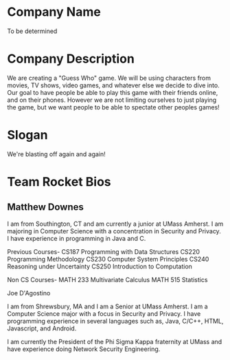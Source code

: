 Company Name
============

To be determined

Company Description
===================

We are creating a "Guess Who" game. 
We will be using characters from movies, TV shows, video games, and whatever else we decide to dive into. 
Our goal to have people be able to play this game with their friends online, and on their phones. 
However we are not limiting ourselves to just playing the game, 
but we want people to be able to spectate other peoples games!

Slogan
======

We're blasting off again and again!


Team Rocket Bios
================

Matthew Downes
--------------

I am from Southington, CT and am currently a junior at UMass Amherst. I am majoring in Computer Science with a concentration in Security and Privacy. I have experience in programming in Java and C.

Previous Courses-
CS187 Programming with Data Structures
CS220 Programming Methodology
CS230 Computer System Principles
CS240 Reasoning under Uncertainty 
CS250 Introduction to Computation

Non CS Courses-
MATH 233 Multivariate Calculus
MATH 515 Statistics 

Joe D'Agostino

I am from Shrewsbury, MA and I am a Senior at UMass Amherst. I am a Computer Science major with a focus in Security and Privacy.  I have programming experience in several languages such as, Java, C/C++, HTML, Javascript, and Android.

I am currently the President of the Phi Sigma Kappa fraternity at UMass and have experience doing Network Security Engineering.


